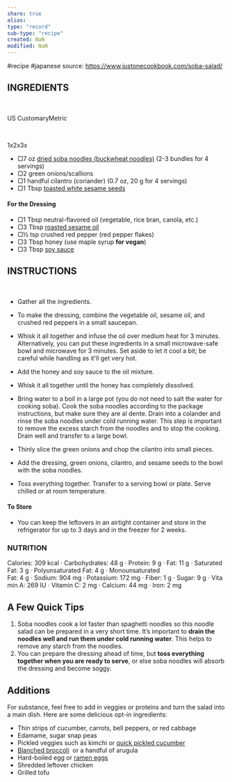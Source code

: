 ```yaml
---
share: true
alias: 
type: "record"
sub-type: "recipe"
created: NaN 
modified: NaN
---
```


 #recipe #japanese
source: https://www.justonecookbook.com/soba-salad/
## INGREDIENTS

 

US CustomaryMetric

 

1x2x3x

-   ▢7 oz [dried soba noodles (buckwheat noodles)](https://www.justonecookbook.com/soba-noodles-buckwheat-noodles/) (2-3 bundles for 4 servings)
-   ▢2 green onions/scallions
-   ▢1 handful cilantro (coriander) (0.7 oz, 20 g for 4 servings)
-   ▢1 Tbsp [toasted white sesame seeds](https://www.justonecookbook.com/sesame-seed/)

#### For the Dressing

-   ▢1 Tbsp neutral-flavored oil (vegetable, rice bran, canola, etc.)
-   ▢3 Tbsp [roasted sesame oil](https://www.justonecookbook.com/sesame-oil/)
-   ▢½ tsp crushed red pepper (red pepper flakes)
-   ▢3 Tbsp honey (use maple syrup **for vegan**)
-   ▢3 Tbsp [soy sauce](https://www.justonecookbook.com/soy-sauce/)

## INSTRUCTIONS

 

-   Gather all the ingredients.
    
-   To make the dressing, combine the vegetable oil, sesame oil, and crushed red peppers in a small saucepan.
    
-   Whisk it all together and infuse the oil over medium heat for 3 minutes. Alternatively, you can put these ingredients in a small microwave-safe bowl and microwave for 3 minutes. Set aside to let it cool a bit; be careful while handling as it'll get very hot.
    
-   Add the honey and soy sauce to the oil mixture.
    
-   Whisk it all together until the honey has completely dissolved.
    
-   Bring water to a boil in a large pot (you do not need to salt the water for cooking soba). Cook the soba noodles according to the package instructions, but make sure they are al dente. Drain into a colander and rinse the soba noodles under cold running water. This step is important to remove the excess starch from the noodles and to stop the cooking. Drain well and transfer to a large bowl.
    
-   Thinly slice the green onions and chop the cilantro into small pieces.
    
-   Add the dressing, green onions, cilantro, and sesame seeds to the bowl with the soba noodles.
    
-   Toss everything together. Transfer to a serving bowl or plate. Serve chilled or at room temperature.
    

#### To Store

-   You can keep the leftovers in an airtight container and store in the refrigerator for up to 3 days and in the freezer for 2 weeks.
    

### NUTRITION

Calories: 309 kcal · Carbohydrates: 48 g · Protein: 9 g · Fat: 11 g · Saturated Fat: 3 g · Polyunsaturated Fat: 4 g · Monounsaturated Fat: 4 g · Sodium: 904 mg · Potassium: 172 mg · Fiber: 1 g · Sugar: 9 g · Vitamin A: 269 IU · Vitamin C: 2 mg · Calcium: 44 mg · Iron: 2 mg

## A Few Quick Tips

1.  Soba noodles cook a lot faster than spaghetti noodles so this noodle salad can be prepared in a very short time. It’s important to **drain the noodles well and run them under cold running water**. This helps to remove any starch from the noodles.
2.  You can prepare the dressing ahead of time, but **toss everything together when you are ready to serve**, or else soba noodles will absorb the dressing and become soggy.

## Additions
For substance, feel free to add in veggies or proteins and turn the salad into a main dish. Here are some delicious opt-in ingredients:

-   Thin strips of cucumber, carrots, bell peppers, or red cabbage
-   Edamame, sugar snap peas
-   Pickled veggies such as kimchi or [quick pickled cucumber](https://www.justonecookbook.com/spicy-japanese-pickled-cucumbers/)
-   [Blanched broccoli](https://www.justonecookbook.com/broccoli-blanched-with-sesame-oil/)  or a handful of arugula
-   Hard-boiled egg or [ramen eggs](https://www.justonecookbook.com/ramen-egg/)
-   Shredded leftover chicken
-   Grilled tofu